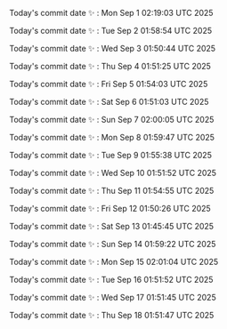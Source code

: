 Today's commit date ✨ : Mon Sep 1 02:19:03 UTC 2025 

Today's commit date ✨ : Tue Sep 2 01:58:54 UTC 2025 

Today's commit date ✨ : Wed Sep 3 01:50:44 UTC 2025 

Today's commit date ✨ : Thu Sep 4 01:51:25 UTC 2025 

Today's commit date ✨ : Fri Sep 5 01:54:03 UTC 2025 

Today's commit date ✨ : Sat Sep 6 01:51:03 UTC 2025 

Today's commit date ✨ : Sun Sep 7 02:00:05 UTC 2025 

Today's commit date ✨ : Mon Sep 8 01:59:47 UTC 2025 

Today's commit date ✨ : Tue Sep 9 01:55:38 UTC 2025 

Today's commit date ✨ : Wed Sep 10 01:51:52 UTC 2025 

Today's commit date ✨ : Thu Sep 11 01:54:55 UTC 2025 

Today's commit date ✨ : Fri Sep 12 01:50:26 UTC 2025 

Today's commit date ✨ : Sat Sep 13 01:45:45 UTC 2025 

Today's commit date ✨ : Sun Sep 14 01:59:22 UTC 2025 

Today's commit date ✨ : Mon Sep 15 02:01:04 UTC 2025 

Today's commit date ✨ : Tue Sep 16 01:51:52 UTC 2025 

Today's commit date ✨ : Wed Sep 17 01:51:45 UTC 2025 

Today's commit date ✨ : Thu Sep 18 01:51:47 UTC 2025 

